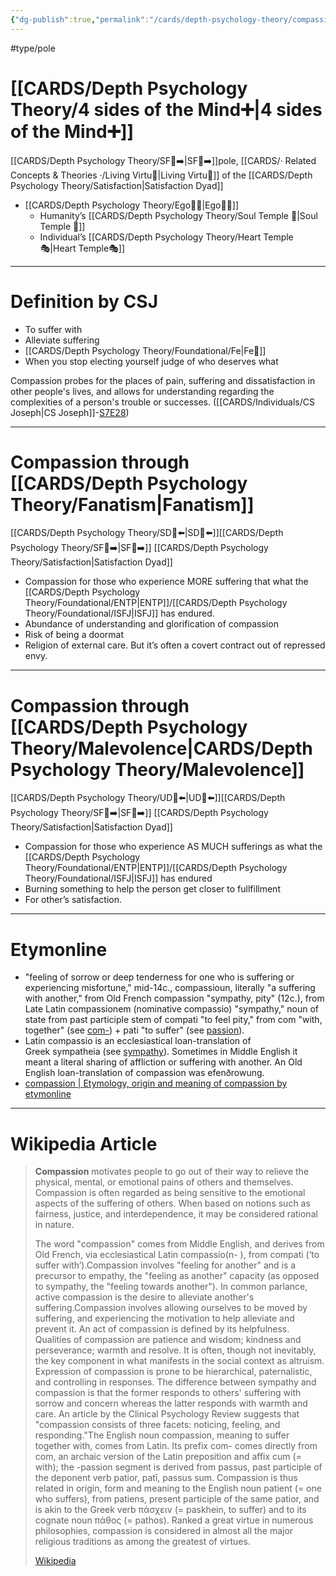```yaml
---
{"dg-publish":true,"permalink":"/cards/depth-psychology-theory/compassion/","created":"2022-12-31T17:40:38.411+01:00","updated":"2023-05-04T17:44:11.934+02:00"}
---
```


#type/pole 
# [[CARDS/Depth Psychology Theory/4 sides of the Mind➕\|4 sides of the Mind➕]] 
[[CARDS/Depth Psychology Theory/SF🤸➡️\|SF🤸➡️]]pole, [[CARDS/· Related Concepts & Theories ·/Living Virtu🙇\|Living Virtu🙇]] of the [[CARDS/Depth Psychology Theory/Satisfaction\|Satisfaction Dyad]] 
- [[CARDS/Depth Psychology Theory/Ego🙋‍♂️\|Ego🙋‍♂️]] 
	- Humanity’s [[CARDS/Depth Psychology Theory/Soul Temple 👥\|Soul Temple 👥]]
	- Individual’s [[CARDS/Depth Psychology Theory/Heart Temple🎭\|Heart Temple🎭]]  
---
# Definition by CSJ 
- To suffer with 
- Alleviate suffering
- [[CARDS/Depth Psychology Theory/Foundational/Fe\|Fe💉]] 
- When you stop electing yourself judge of who deserves what 

<div class="transclusion internal-embed is-loaded"><div class="markdown-embed">



Compassion probes for the places of pain, suffering and dissatisfaction in other people's lives, and allows for understanding regarding the complexities of a person's trouble or successes. ([[CARDS/Individuals/CS Joseph\|CS Joseph]]-[S7E28](https://offers.csjoseph.life/portal)) 

</div></div>

---
# Compassion through [[CARDS/Depth Psychology Theory/Fanatism\|Fanatism]] 
[[CARDS/Depth Psychology Theory/SD🤸⬅️\|SD🤸⬅️]][[CARDS/Depth Psychology Theory/SF🤸➡️\|SF🤸➡️]] [[CARDS/Depth Psychology Theory/Satisfaction\|Satisfaction Dyad]] 
- Compassion for those who experience MORE suffering that what the [[CARDS/Depth Psychology Theory/Foundational/ENTP\|ENTP]]/[[CARDS/Depth Psychology Theory/Foundational/ISFJ\|ISFJ]] has endured. 
- Abundance of understanding and glorification of compassion 
- Risk of being a doormat 
- Religion of external care. But it’s often a covert contract out of repressed envy. 
---
# Compassion through [[CARDS/Depth Psychology Theory/Malevolence\|CARDS/Depth Psychology Theory/Malevolence]] 
[[CARDS/Depth Psychology Theory/UD👤⬅️\|UD👤⬅️]][[CARDS/Depth Psychology Theory/SF🤸➡️\|SF🤸➡️]] [[CARDS/Depth Psychology Theory/Satisfaction\|Satisfaction Dyad]] 
- Compassion for those who experience AS MUCH sufferings as what the [[CARDS/Depth Psychology Theory/Foundational/ENTP\|ENTP]]/[[CARDS/Depth Psychology Theory/Foundational/ISFJ\|ISFJ]] has endured 
- Burning something to help the person get closer to fullfillment 
- For other’s satisfaction. 
---
# Etymonline 
- "feeling of sorrow or deep tenderness for one who is suffering or experiencing misfortune," mid-14c., compassioun, literally "a suffering with another," from Old French compassion "sympathy, pity" (12c.), from Late Latin compassionem (nominative compassio) "sympathy," noun of state from past participle stem of compati "to feel pity," from com "with, together" (see [com-](https://www.etymonline.com/word/com-?ref=etymonline_crossreference "Etymology, meaning and definition of com- ")) + pati "to suffer" (see [passion](https://www.etymonline.com/word/passion?ref=etymonline_crossreference "Etymology, meaning and definition of passion ")).
- Latin compassio is an ecclesiastical loan-translation of Greek sympatheia (see [sympathy](https://www.etymonline.com/word/sympathy?ref=etymonline_crossreference "Etymology, meaning and definition of sympathy ")). Sometimes in Middle English it meant a literal sharing of affliction or suffering with another. An Old English loan-translation of compassion was efenðrowung.
- [compassion | Etymology, origin and meaning of compassion by etymonline](https://www.etymonline.com/word/compassion)
---
# Wikipedia Article 
> **Compassion** motivates people to go out of their way to relieve the physical, mental, or emotional pains of others and themselves. Compassion is often regarded as being sensitive to the emotional aspects of the suffering of others. When based on notions such as fairness, justice, and interdependence, it may be considered rational in nature.
>
> The word "compassion" comes from Middle English, and derives from Old French, via ecclesiastical Latin compassio(n- ), from compati (‘to suffer with’).Compassion involves "feeling for another" and is a precursor to empathy, the "feeling as another" capacity (as opposed to sympathy, the "feeling towards another"). In common parlance, active compassion is the desire to alleviate another's suffering.Compassion involves allowing ourselves to be moved by suffering, and experiencing the motivation to help alleviate and prevent it. An act of compassion is defined by its helpfulness. Qualities of compassion are patience and wisdom; kindness and perseverance; warmth and resolve. It is often, though not inevitably, the key component in what manifests in the social context as altruism. Expression of compassion is prone to be hierarchical, paternalistic, and controlling in responses. The difference between sympathy and compassion is that the former responds to others' suffering with sorrow and concern whereas the latter responds with warmth and care. An article by the Clinical Psychology Review suggests that "compassion consists of three facets: noticing, feeling, and responding."The English noun compassion, meaning to suffer together with, comes from Latin. Its prefix com- comes directly from com, an archaic version of the Latin preposition and affix cum (= with); the -passion segment is derived from passus, past participle of the deponent verb patior, patī, passus sum. Compassion is thus related in origin, form and meaning to the English noun patient (= one who suffers), from patiens, present participle of the same patior, and is akin to the Greek verb πάσχειν (= paskhein, to suffer) and to its cognate noun πάθος (= pathos). Ranked a great virtue in numerous philosophies, compassion is considered in almost all the major religious traditions as among the greatest of virtues.
>
> [Wikipedia](https://en.wikipedia.org/wiki/Compassion)